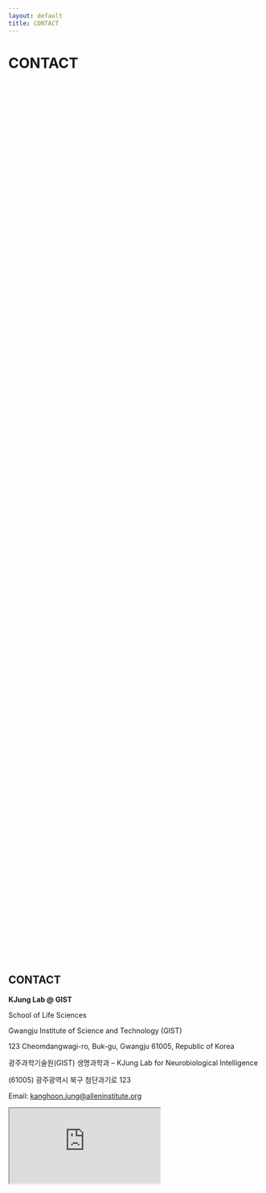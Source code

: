 ```yaml
---
layout: default
title: CONTACT
---
```


<div class="hero" style="background-image: url('/images/contact_gist_view.jpg'); height: 45vh;">
  <h1>CONTACT</h1>
</div>

<section class="content-section">
<main class="container">
<h1>CONTACT</h1>
<div class="contact-info">
<p><strong>KJung Lab @ GIST</strong></p>
<p>School of Life Sciences</p>
<p>Gwangju Institute of Science and Technology (GIST)</p>
<p>123 Cheomdangwagi-ro, Buk-gu, Gwangju 61005, Republic of Korea</p>
<p>광주과학기술원(GIST) 생명과학과 – KJung Lab for Neurobiological Intelligence</p>
<p>(61005) 광주광역시 북구 첨단과기로 123 </p>
<p>Email: <a href="mailto:kanghoon.jung@alleninstitute.org">kanghoon.jung@alleninstitute.org</a></p>
</div>
<iframe src="https://www.google.com/maps?q=gist%20south%20korea&amp;output=embed"></iframe>
</main>
</section>
